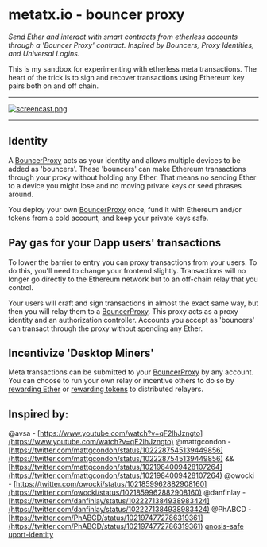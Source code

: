 # metatx.io - bouncer proxy
_Send Ether and interact with smart contracts from etherless accounts through a 'Bouncer Proxy' contract. Inspired by Bouncers, Proxy Identities, and Universal Logins._

This is my sandbox for experimenting with etherless meta transactions. The heart of the trick is to sign and recover transactions using Ethereum key pairs both on and off chain.

-----

[![screencast.png](https://raw.githubusercontent.com/austintgriffith/bouncer-proxy/src/images/videopreview.jpg)](https://youtu.be/6r3SqCcEVU4)

-----

## Identity

A [BouncerProxy](https://github.com/austintgriffith/bouncer-proxy/blob/master/BouncerProxy/BouncerProxy.sol) acts as your identity and allows multiple devices to be added as 'bouncers'. These 'bouncers' can make Ethereum transactions through your proxy without holding any Ether. That means no sending Ether to a device you might lose and no moving private keys or seed phrases around.

You deploy your own [BouncerProxy](https://github.com/austintgriffith/bouncer-proxy/blob/master/BouncerProxy/BouncerProxy.sol) once, fund it with Ethereum and/or tokens from a cold account, and keep your private keys safe.

## Pay gas for your Dapp users' transactions

To lower the barrier to entry you can proxy transactions from your users. To do this, you'll need to change your frontend slightly. Transactions will no longer go directly to the Ethereum network but to an off-chain relay that you control.

Your users will craft and sign transactions in almost the exact same way, but then you will relay them to a [BouncerProxy](https://github.com/austintgriffith/bouncer-proxy/blob/master/BouncerProxy/BouncerProxy.sol). This proxy acts as a proxy identity and an authorization controller. Accounts you accept as 'bouncers' can transact through the proxy without spending any Ether.

## Incentivize 'Desktop Miners'

Meta transactions can be submitted to your [BouncerProxy](https://github.com/austintgriffith/bouncer-proxy/blob/master/BouncerProxy/BouncerProxy.sol) by any account. You can choose to run your own relay or incentive others to do so by [rewarding Ether](https://github.com/austintgriffith/bouncer-proxy/blob/master/BouncerProxy/BouncerProxy.sol#L69) or [rewarding tokens](https://github.com/austintgriffith/bouncer-proxy/blob/master/BouncerProxy/BouncerProxy.sol#L73) to distributed relayers.

##  Inspired by:

@avsa - [https://www.youtube.com/watch?v=qF2lhJzngto](https://www.youtube.com/watch?v=qF2lhJzngto)
@mattgcondon - [https://twitter.com/mattgcondon/status/1022287545139449856](https://twitter.com/mattgcondon/status/1022287545139449856) && [https://twitter.com/mattgcondon/status/1021984009428107264](https://twitter.com/mattgcondon/status/1021984009428107264)
@owocki - [https://twitter.com/owocki/status/1021859962882908160](https://twitter.com/owocki/status/1021859962882908160)
@danfinlay - [https://twitter.com/danfinlay/status/1022271384938983424](https://twitter.com/danfinlay/status/1022271384938983424)
@PhABCD - [https://twitter.com/PhABCD/status/1021974772786319361](https://twitter.com/PhABCD/status/1021974772786319361)
[gnosis-safe](https://github.com/gnosis/safe-contracts)
[uport-identity](https://github.com/uport-project/uport-identity)
